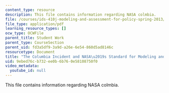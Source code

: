 ```yaml
---
content_type: resource
description: This file contains information regarding NASA colmbia.
file: /courses/ids-410j-modeling-and-assessment-for-policy-spring-2013/9ebed76cb732ee0b6b760e58108750f0_MITESD_864S13_NASA_Colbia.pdf
file_type: application/pdf
learning_resource_types: []
ocw_type: OCWFile
parent_title: Student Work
parent_type: CourseSection
parent_uid: fd3a5df9-3a9d-a26e-6e54-860d5ad8146c
resourcetype: Document
title: "The Columbia Incident and NASA\u2019s Standard for Modeling and Simulation"
uid: 9ebed76c-b732-ee0b-6b76-0e58108750f0
video_metadata:
  youtube_id: null
---
```

This file contains information regarding NASA colmbia.